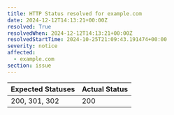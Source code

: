 ```yaml
---
title: HTTP Status resolved for example.com
date: 2024-12-12T14:13:21+00:00Z
resolved: True
resolvedWhen: 2024-12-12T14:13:21+00:00Z
resolvedStartTime: 2024-10-25T21:09:43.191474+00:00
severity: notice
affected:
  - example.com
section: issue
---
```


| Expected Statuses | Actual Status  |
|-------------------|----------------|
| 200, 301, 302 | 200 |
